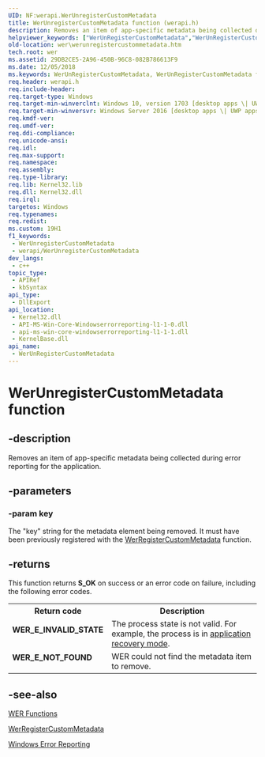 ```yaml
---
UID: NF:werapi.WerUnregisterCustomMetadata
title: WerUnregisterCustomMetadata function (werapi.h)
description: Removes an item of app-specific metadata being collected during error reporting for the application.
helpviewer_keywords: ["WerUnRegisterCustomMetadata","WerUnRegisterCustomMetadata function [Windows Error Reporting]","WerUnregisterCustomMetadata","wer.werunregistercustommetadata","werapi/WerUnRegisterCustomMetadata"]
old-location: wer\werunregistercustommetadata.htm
tech.root: wer
ms.assetid: 29DB2CE5-2A96-450B-96C8-082B786613F9
ms.date: 12/05/2018
ms.keywords: WerUnRegisterCustomMetadata, WerUnRegisterCustomMetadata function [Windows Error Reporting], WerUnregisterCustomMetadata, wer.werunregistercustommetadata, werapi/WerUnRegisterCustomMetadata
req.header: werapi.h
req.include-header: 
req.target-type: Windows
req.target-min-winverclnt: Windows 10, version 1703 [desktop apps \| UWP apps]
req.target-min-winversvr: Windows Server 2016 [desktop apps \| UWP apps]
req.kmdf-ver: 
req.umdf-ver: 
req.ddi-compliance: 
req.unicode-ansi: 
req.idl: 
req.max-support: 
req.namespace: 
req.assembly: 
req.type-library: 
req.lib: Kernel32.lib
req.dll: Kernel32.dll
req.irql: 
targetos: Windows
req.typenames: 
req.redist: 
ms.custom: 19H1
f1_keywords:
 - WerUnregisterCustomMetadata
 - werapi/WerUnregisterCustomMetadata
dev_langs:
 - c++
topic_type:
 - APIRef
 - kbSyntax
api_type:
 - DllExport
api_location:
 - Kernel32.dll
 - API-MS-Win-Core-Windowserrorreporting-l1-1-0.dll
 - api-ms-win-core-windowserrorreporting-l1-1-1.dll
 - KernelBase.dll
api_name:
 - WerUnRegisterCustomMetadata
---
```


# WerUnregisterCustomMetadata function


## -description

Removes an item of app-specific metadata being collected during error reporting for the application.

## -parameters

### -param key

The "key" string for the metadata element being removed. It must have been previously registered with the <a href="/windows/desktop/api/werapi/nf-werapi-werregistercustommetadata">WerRegisterCustomMetadata</a> function.

## -returns

This function returns <b>S_OK</b> on success or an error code on failure, including the following error codes.

<table>
<tr>
<th>Return code</th>
<th>Description</th>
</tr>
<tr>
<td width="40%">
<dl>
<dt><b>WER_E_INVALID_STATE</b></dt>
</dl>
</td>
<td width="60%">
The process state is not valid. For example, the process is in <a href="/windows/desktop/wsw/portal">application recovery mode</a>.

</td>
</tr>
<tr>
<td width="40%">
<dl>
<dt><b>WER_E_NOT_FOUND</b></dt>
</dl>
</td>
<td width="60%">
WER could not find the metadata item to remove.

</td>
</tr>
</table>

## -see-also

<a href="/windows/desktop/wer/wer-functions">WER Functions</a>



<a href="/windows/desktop/api/werapi/nf-werapi-werregistercustommetadata">WerRegisterCustomMetadata</a>



<a href="/windows/desktop/wer/windows-error-reporting">Windows Error Reporting</a>
